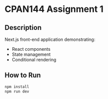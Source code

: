 # CPAN144 Assignment 1

## Description
Next.js front-end application demonstrating:
- React components
- State management
- Conditional rendering

## How to Run
```bash
npm install
npm run dev
